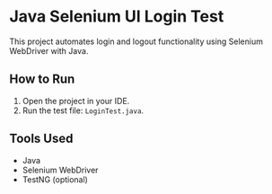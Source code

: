 # Java Selenium UI Login Test

This project automates login and logout functionality using Selenium WebDriver with Java.

## How to Run
1. Open the project in your IDE.
2. Run the test file: `LoginTest.java`.

## Tools Used
- Java
- Selenium WebDriver
- TestNG (optional)
